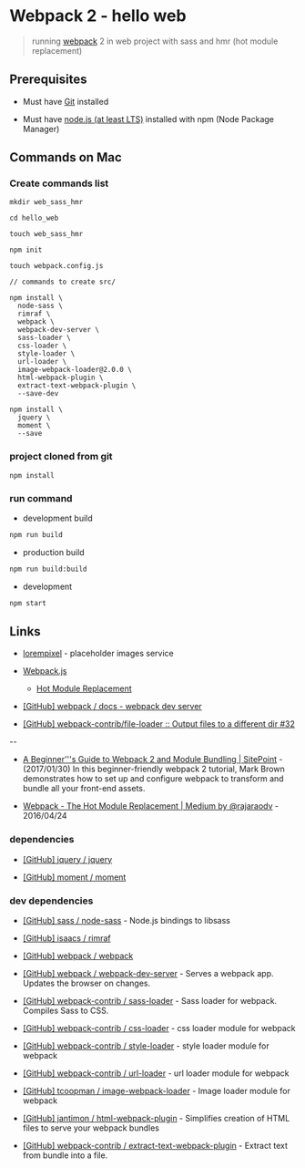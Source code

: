 # Webpack 2 - hello web

> running [webpack](https://webpack.js.org/) 2 in web project with sass and hmr (hot module replacement)

## Prerequisites

* Must have [Git](http://git-scm.com/) installed

* Must have [node.js (at least LTS)](http://nodejs.org/) installed with npm (Node Package Manager)


## Commands on Mac

### Create commands list

```
mkdir web_sass_hmr

cd hello_web

touch web_sass_hmr

npm init

touch webpack.config.js

// commands to create src/

npm install \
  node-sass \
  rimraf \
  webpack \
  webpack-dev-server \
  sass-loader \
  css-loader \
  style-loader \
  url-loader \
  image-webpack-loader@2.0.0 \
  html-webpack-plugin \
  extract-text-webpack-plugin \
  --save-dev

npm install \
  jquery \
  moment \
  --save

```

### project cloned from git

```
npm install
```

### run command

* development build

```bash
npm run build
```

* production build

```bash
npm run build:build
```

* development

```bash
npm start
```

## Links

* [lorempixel](http://lorempixel.com/) - placeholder images service

* [Webpack.js](https://webpack.js.org/)

  * [Hot Module Replacement](https://webpack.js.org/guides/hmr-react/)

* [[GitHub] webpack / docs - webpack dev server](https://github.com/webpack/docs/wiki/webpack-dev-server)

* [[GitHub] webpack-contrib/file-loader :: Output files to a different dir #32](https://github.com/webpack-contrib/file-loader/issues/32)

--

* [A Beginner'&#039;'s Guide to Webpack 2 and Module Bundling | SitePoint](https://www.sitepoint.com/beginners-guide-to-webpack-2-and-module-bundling/) - (2017/01/30) In this beginner-friendly webpack 2 tutorial, Mark Brown demonstrates how to set up and configure webpack to transform and bundle all your front-end assets.

* [Webpack - The Hot Module Replacement | Medium by @rajaraodv](https://medium.com/@rajaraodv/webpack-hot-module-replacement-hmr-e756a726a07) - 2016/04/24


### dependencies

* [[GitHub] jquery / jquery](https://github.com/jquery/jquery)

* [[GitHub] moment / moment](https://github.com/moment/moment)

### dev dependencies

* [[GitHub] sass / node-sass](https://github.com/sass/node-sass) - Node.js bindings to libsass

* [[GitHub] isaacs / rimraf](https://github.com/isaacs/rimraf)

* [[GitHub] webpack / webpack](https://github.com/webpack/webpack)

* [[GitHub] webpack / webpack-dev-server](https://github.com/webpack/webpack-dev-server) - Serves a webpack app. Updates the browser on changes.

* [[GitHub] webpack-contrib / sass-loader](https://github.com/webpack-contrib/sass-loader) - Sass loader for webpack. Compiles Sass to CSS.

* [[GitHub] webpack-contrib / css-loader](https://github.com/webpack-contrib/css-loader) - css loader module for webpack

* [[GitHub] webpack-contrib / style-loader](https://github.com/webpack-contrib/style-loader) - style loader module for webpack

* [[GitHub] webpack-contrib / url-loader](https://github.com/webpack-contrib/url-loader) - url loader module for webpack

* [[GitHub] tcoopman / image-webpack-loader](https://github.com/tcoopman/image-webpack-loader) - Image loader module for webpack

* [[GitHub] jantimon / html-webpack-plugin](https://github.com/jantimon/html-webpack-plugin) - Simplifies creation of HTML files to serve your webpack bundles

* [[GitHub] webpack-contrib / extract-text-webpack-plugin](https://github.com/webpack-contrib/extract-text-webpack-plugin) - Extract text from bundle into a file.
